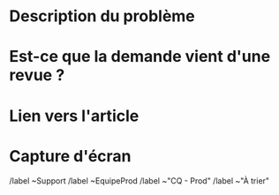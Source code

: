 # Description du problème

# Est-ce que la demande vient d'une revue ?

# Lien vers l'article



# Capture d'écran



/label ~Support 
/label ~EquipeProd
/label ~"CQ - Prod" 
/label ~"À trier" 
